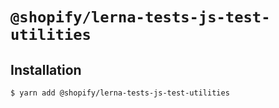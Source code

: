 # `@shopify/lerna-tests-js-test-utilities`

## Installation

```bash
$ yarn add @shopify/lerna-tests-js-test-utilities
```
